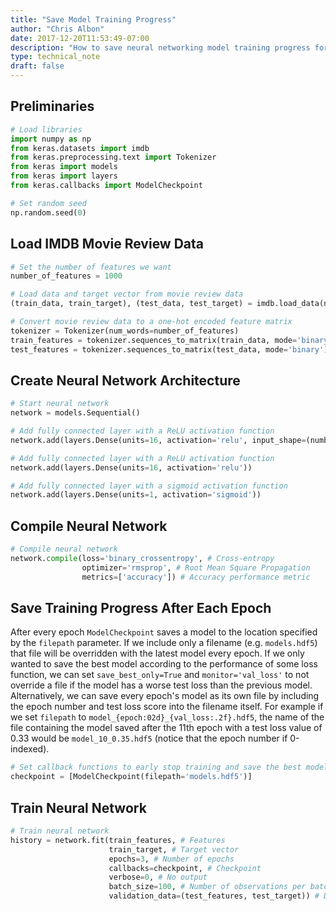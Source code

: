 ```yaml
---
title: "Save Model Training Progress"
author: "Chris Albon"
date: 2017-12-20T11:53:49-07:00
description: "How to save neural networking model training progress for deep learning in Python."
type: technical_note
draft: false
---
```

## Preliminaries


```python
# Load libraries
import numpy as np
from keras.datasets import imdb
from keras.preprocessing.text import Tokenizer
from keras import models
from keras import layers
from keras.callbacks import ModelCheckpoint

# Set random seed
np.random.seed(0)
```

## Load IMDB Movie Review Data


```python
# Set the number of features we want
number_of_features = 1000

# Load data and target vector from movie review data
(train_data, train_target), (test_data, test_target) = imdb.load_data(num_words=number_of_features)

# Convert movie review data to a one-hot encoded feature matrix
tokenizer = Tokenizer(num_words=number_of_features)
train_features = tokenizer.sequences_to_matrix(train_data, mode='binary')
test_features = tokenizer.sequences_to_matrix(test_data, mode='binary')
```

## Create Neural Network Architecture


```python
# Start neural network
network = models.Sequential()

# Add fully connected layer with a ReLU activation function
network.add(layers.Dense(units=16, activation='relu', input_shape=(number_of_features,)))

# Add fully connected layer with a ReLU activation function
network.add(layers.Dense(units=16, activation='relu'))

# Add fully connected layer with a sigmoid activation function
network.add(layers.Dense(units=1, activation='sigmoid'))
```

## Compile Neural Network


```python
# Compile neural network
network.compile(loss='binary_crossentropy', # Cross-entropy
                optimizer='rmsprop', # Root Mean Square Propagation
                metrics=['accuracy']) # Accuracy performance metric
```

## Save Training Progress After Each Epoch

After every epoch `ModelCheckpoint` saves a model to the location specified by the `filepath` parameter. If we include only a filename (e.g. `models.hdf5`) that file will be overridden with the latest model every epoch. If we only wanted to save the best model according to the performance of some loss function, we can set `save_best_only=True` and `monitor='val_loss'` to not override a file if the model has a worse test loss than the previous model. Alternatively, we can save every epoch's model as its own file by including the epoch number and test loss score into the filename itself. For example if we set `filepath` to `model_{epoch:02d}_{val_loss:.2f}.hdf5`, the name of the file containing the model saved after the 11th epoch with a test loss value of 0.33 would be `model_10_0.35.hdf5` (notice that the epoch number if 0-indexed).


```python
# Set callback functions to early stop training and save the best model so far
checkpoint = [ModelCheckpoint(filepath='models.hdf5')]
```

## Train Neural Network


```python
# Train neural network
history = network.fit(train_features, # Features
                      train_target, # Target vector
                      epochs=3, # Number of epochs
                      callbacks=checkpoint, # Checkpoint
                      verbose=0, # No output
                      batch_size=100, # Number of observations per batch
                      validation_data=(test_features, test_target)) # Data for evaluation
```
